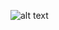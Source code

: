 ![alt text]([https://github.com/jdziecielski/[reponame]/blob/[branch]/image.jpg?raw=true](https://github.com/jdziecielski/artwork-gallery-database/blob/main/ERD.png))
